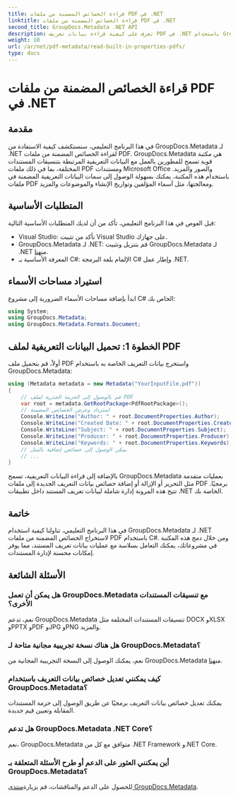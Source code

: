 ```yaml
---
title: قراءة الخصائص المضمنة من ملفات PDF في .NET
linktitle: قراءة الخصائص المضمنة من ملفات PDF في .NET
second_title: GroupDocs.Metadata .NET API
description: تعرف على كيفية قراءة بيانات تعريف PDF في .NET باستخدام GroupDocs.Metadata. يمكنك الوصول إلى أسماء المؤلفين وتواريخ الإنشاء والموضوعات والمزيد باستخدام كود C#.
weight: 10
url: /ar/net/pdf-metadata/read-built-in-properties-pdfs/
type: docs
---
```

# قراءة الخصائص المضمنة من ملفات PDF في .NET

## مقدمة
في هذا البرنامج التعليمي، سنستكشف كيفية الاستفادة من GroupDocs.Metadata لـ .NET لقراءة الخصائص المضمنة من ملفات PDF. GroupDocs.Metadata هي مكتبة قوية تسمح للمطورين بالعمل مع البيانات التعريفية المرتبطة بتنسيقات المستندات المختلفة، بما في ذلك ملفات PDF ومستندات Microsoft Office والصور والمزيد. باستخدام هذه المكتبة، يمكنك بسهولة الوصول إلى سمات البيانات التعريفية المضمنة في ملفات PDF ومعالجتها، مثل أسماء المؤلفين وتواريخ الإنشاء والموضوعات والمزيد.
## المتطلبات الأساسية
قبل الغوص في هذا البرنامج التعليمي، تأكد من أن لديك المتطلبات الأساسية التالية:
- Visual Studio: تأكد من تثبيت Visual Studio على جهازك.
-  GroupDocs.Metadata لـ .NET: قم بتنزيل وتثبيت GroupDocs.Metadata لـ .NET من[هنا](https://releases.groupdocs.com/metadata/net/).
- المعرفة الأساسية بـ C#: الإلمام بلغة البرمجة C# وإطار عمل .NET.

## استيراد مساحات الأسماء
ابدأ بإضافة مساحات الأسماء الضرورية إلى مشروع C# الخاص بك:
```csharp
using System;
using GroupDocs.Metadata;
using GroupDocs.Metadata.Formats.Document;
```
## الخطوة 1: تحميل البيانات التعريفية لملف PDF
أولاً، قم بتحميل ملف PDF واستخرج بيانات التعريف الخاصة به باستخدام GroupDocs.Metadata:
```csharp
using (Metadata metadata = new Metadata("YourInputFile.pdf"))
{
    // قم بالوصول إلى الحزمة الجذرية لملف PDF
    var root = metadata.GetRootPackage<PdfRootPackage>();
    // استرداد وعرض الخصائص المضمنة
    Console.WriteLine("Author: " + root.DocumentProperties.Author);
    Console.WriteLine("Created Date: " + root.DocumentProperties.CreatedDate);
    Console.WriteLine("Subject: " + root.DocumentProperties.Subject);
    Console.WriteLine("Producer: " + root.DocumentProperties.Producer);
    Console.WriteLine("Keywords: " + root.DocumentProperties.Keywords);
    // يمكن الوصول إلى خصائص إضافية بالمثل
    // ...
}
```
بالإضافة إلى قراءة البيانات التعريفية، تسمح GroupDocs.Metadata بعمليات متقدمة مثل التحرير أو الإزالة أو إضافة خصائص بيانات التعريف الجديدة إلى ملفات PDF برمجيًا. تتيح هذه المرونة إدارة شاملة لبيانات تعريف المستند داخل تطبيقات .NET الخاصة بك.
## خاتمة
في هذا البرنامج التعليمي، تناولنا كيفية استخدام GroupDocs.Metadata لـ .NET لاستخراج الخصائص المضمنة من ملفات PDF باستخدام C#. ومن خلال دمج هذه المكتبة في مشروعاتك، يمكنك التعامل بسلاسة مع عمليات بيانات تعريف المستند، مما يوفر إمكانات محسنة لإدارة المستندات.

## الأسئلة الشائعة
### هل يمكن أن تعمل GroupDocs.Metadata مع تنسيقات المستندات الأخرى؟
نعم، تدعم GroupDocs.Metadata تنسيقات المستندات المختلفة مثل DOCX وXLSX وPPTX وPDF وJPG وPNG والمزيد.
### هل هناك نسخة تجريبية مجانية متاحة لـ GroupDocs.Metadata؟
نعم، يمكنك الوصول إلى النسخة التجريبية المجانية من GroupDocs.Metadata من[هنا](https://releases.groupdocs.com/).
### كيف يمكنني تعديل خصائص بيانات التعريف باستخدام GroupDocs.Metadata؟
يمكنك تعديل خصائص بيانات التعريف برمجيًا عن طريق الوصول إلى حزمة المستندات المقابلة وتعيين قيم جديدة.
### هل تدعم GroupDocs.Metadata .NET Core؟
نعم، GroupDocs.Metadata متوافق مع كل من .NET Framework و.NET Core.
### أين يمكنني العثور على الدعم أو طرح الأسئلة المتعلقة بـ GroupDocs.Metadata؟
 للحصول على الدعم والمناقشات، قم بزيارة[منتدى GroupDocs.Metadata](https://forum.groupdocs.com/c/metadata/14).